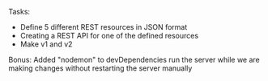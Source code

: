 Tasks:
- Define 5 different REST resources in JSON format
- Creating a REST API for one of the defined resources
- Make v1 and v2 

Bonus: Added "nodemon" to devDependencies run the server while we are 
making changes without restarting the server manually